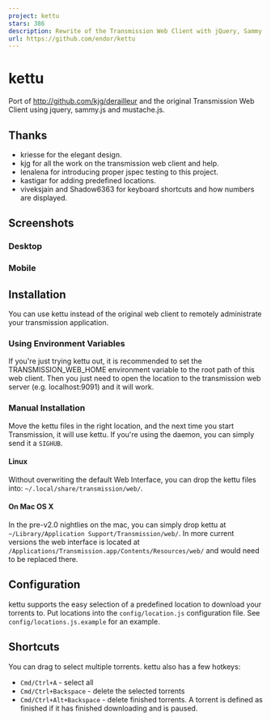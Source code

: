 ```yaml
---
project: kettu
stars: 386
description: Rewrite of the Transmission Web Client with jQuery, Sammy and Mustache
url: https://github.com/endor/kettu
---
```


kettu
=====

Port of http://github.com/kjg/derailleur and the original Transmission Web Client using jquery, sammy.js and mustache.js.

Thanks
------

-   kriesse for the elegant design.
-   kjg for all the work on the transmission web client and help.
-   lenalena for introducing proper jspec testing to this project.
-   kastigar for adding predefined locations.
-   viveksjain and Shadow6363 for keyboard shortcuts and how numbers are displayed.

Screenshots
-----------

### Desktop

### Mobile

Installation
------------

You can use kettu instead of the original web client to remotely administrate your transmission application.

### Using Environment Variables

If you're just trying kettu out, it is recommended to set the TRANSMISSION\_WEB\_HOME environment variable to the root path of this web client. Then you just need to open the location to the transmission web server (e.g. localhost:9091) and it will work.

### Manual Installation

Move the kettu files in the right location, and the next time you start Transmission, it will use kettu. If you're using the daemon, you can simply send it a `SIGHUB`.

#### Linux

Without overwriting the default Web Interface, you can drop the kettu files into: `~/.local/share/transmission/web/`.

#### On Mac OS X

In the pre-v2.0 nightlies on the mac, you can simply drop kettu at `~/Library/Application Support/Transmission/web/`. In more current versions the web interface is located at `/Applications/Transmission.app/Contents/Resources/web/` and would need to be replaced there.

Configuration
-------------

kettu supports the easy selection of a predefined location to download your torrents to. Put locations into the `config/location.js` configuration file. See `config/locations.js.example` for an example.

Shortcuts
---------

You can drag to select multiple torrents. kettu also has a few hotkeys:

-   `Cmd/Ctrl+A` - select all
-   `Cmd/Ctrl+Backspace` - delete the selected torrents
-   `Cmd/Ctrl+Alt+Backspace` - delete finished torrents. A torrent is defined as finished if it has finished downloading and is paused.
